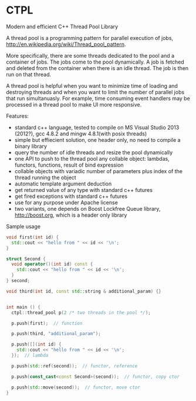 CTPL
====

Modern and efficient C++ Thread Pool Library


A thread pool is a programming pattern for parallel execution of jobs, http://en.wikipedia.org/wiki/Thread_pool_pattern.

More specifically, there are some threads dedicated to the pool and a container of jobs. The jobs come to the pool dynamically. A job is fetched and deleted from the container when there is an idle thread. The job is then run on that thread.

A thread pool is helpful when you want to minimize time of loading and destroying threads and when you want to limit the number of parallel jobs that run simultanuasly. For example, time consuming event handlers may be processed in a thread pool to make UI more responsive.

Features:
- standard c++ language, tested to compile on MS Visual Studio 2013 (2012?), gcc 4.8.2 and mingw 4.8.1(with posix threads)
- simple but effiecient solution, one header only, no need to compile a binary library
- query the number of idle threads and resize the pool dynamically
- one API to push to the thread pool any collable object: lambdas, functors, functions, result of bind expression
- collable objects with variadic number of parameters plus index of the thread running the object
- automatic template argument deduction
- get returned value of any type with standard c++ futures
- get fired exceptions with standard c++ futures
- use for any purpose under Apache license
- two variants, one depends on Boost Lockfree Queue library, http://boost.org, which is a header only library


Sample usage

```cpp
void first(int id) {
  std::cout << "hello from " << id << '\n';
}

struct Second {
  void operator()(int id) const {
    std::cout << "hello from " << id << '\n';
  }
} second;

void third(int id, const std::string & additional_param) {}


int main () {
  ctpl::thread_pool p(2 /* two threads in the pool */);

  p.push(first);  // function

  p.push(third, "additional_param");

  p.push([](int id) {
    std::cout << "hello from " << id << '\n';
  });  // lambda

  p.push(std::ref(second));  // functor, reference

  p.push(const_cast<const Second>(second));  // functor, copy ctor

  p.push(std::move(second));  // functor, move ctor
}
```
